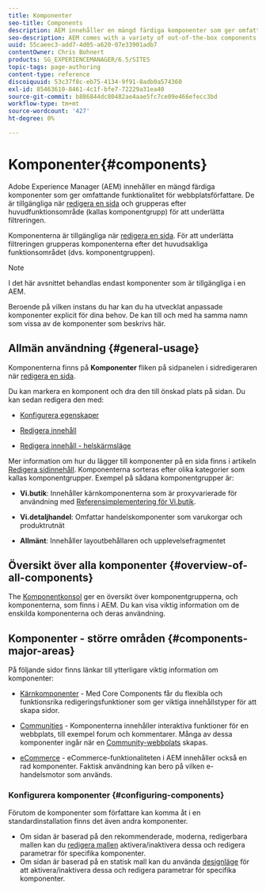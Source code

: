 ```yaml
---
title: Komponenter
seo-title: Components
description: AEM innehåller en mängd färdiga komponenter som ger omfattande funktionalitet för webbplatsförfattare
seo-description: AEM comes with a variety of out-of-the-box components that provide comprehensive functionality for website authors
uuid: 55caeec3-add7-4d05-a620-07e33901adb7
contentOwner: Chris Bohnert
products: SG_EXPERIENCEMANAGER/6.5/SITES
topic-tags: page-authoring
content-type: reference
discoiquuid: 53c37f8c-eb75-4134-9f91-8adb0a574360
exl-id: 85463610-8461-4c1f-bfe7-72229a31ea40
source-git-commit: b886844dc80482ae4aae5fc7ce09e466efecc3bd
workflow-type: tm+mt
source-wordcount: '427'
ht-degree: 0%

---
```


# Komponenter{#components}

Adobe Experience Manager (AEM) innehåller en mängd färdiga komponenter som ger omfattande funktionalitet för webbplatsförfattare. De är tillgängliga när [redigera en sida](/help/sites-authoring/editing-content.md) och grupperas efter huvudfunktionsområde (kallas komponentgrupp) för att underlätta filtreringen.

Komponenterna är tillgängliga när [redigera en sida](/help/sites-authoring/editing-content.md). För att underlätta filtreringen grupperas komponenterna efter det huvudsakliga funktionsområdet (dvs. komponentgruppen).

>[!NOTE]
>
>I det här avsnittet behandlas endast komponenter som är tillgängliga i en AEM.
>
>Beroende på vilken instans du har kan du ha utvecklat anpassade komponenter explicit för dina behov. De kan till och med ha samma namn som vissa av de komponenter som beskrivs här.

## Allmän användning {#general-usage}

Komponenterna finns på **Komponenter** fliken på sidpanelen i sidredigeraren när [redigera en sida](/help/sites-authoring/editing-content.md).

Du kan markera en komponent och dra den till önskad plats på sidan. Du kan sedan redigera den med:

* [Konfigurera egenskaper](/help/sites-authoring/editing-page-properties.md)
* [Redigera innehåll](/help/sites-authoring/editing-content.md)

* [Redigera innehåll - helskärmsläge](/help/sites-authoring/editing-content.md#edit-content-full-screen-mode)

Mer information om hur du lägger till komponenter på en sida finns i artikeln [Redigera sidinnehåll](/help/sites-authoring/editing-content.md).
Komponenterna sorteras efter olika kategorier som kallas komponentgrupper. Exempel på sådana komponentgrupper är:

* **Vi.butik**: Innehåller kärnkomponenterna som är proxyvarierade för användning med [Referensimplementering för Vi.butik](/help/sites-developing/we-retail.md).

* **Vi.detaljhandel**: Omfattar handelskomponenter som varukorgar och produktrutnät

* **Allmänt**: Innehåller layoutbehållaren och upplevelsefragmentet

## Översikt över alla komponenter {#overview-of-all-components}

The [Komponentkonsol](/help/sites-authoring/default-components-console.md) ger en översikt över komponentgrupperna, och komponenterna, som finns i AEM. Du kan visa viktig information om de enskilda komponenterna och deras användning.

## Komponenter - större områden {#components-major-areas}

På följande sidor finns länkar till ytterligare viktig information om komponenter:

* [Kärnkomponenter](https://experienceleague.adobe.com/docs/experience-manager-core-components/using/introduction.html) - Med Core Components får du flexibla och funktionsrika redigeringsfunktioner som ger viktiga innehållstyper för att skapa sidor.

* [Communities](/help/communities/author-communities.md) - Komponenterna innehåller interaktiva funktioner för en webbplats, till exempel forum och kommentarer. Många av dessa komponenter ingår när en [Community-webbplats](/help/communities/overview.md) skapas.

* [eCommerce](/help/commerce/cif-classic/administering/ecommerce.md) - eCommerce-funktionaliteten i AEM innehåller också en rad komponenter. Faktisk användning kan bero på vilken e-handelsmotor som används.

### Konfigurera komponenter {#configuring-components}

Förutom de komponenter som författare kan komma åt i en standardinstallation finns det även andra komponenter.

* Om sidan är baserad på den rekommenderade, moderna, redigerbara mallen kan du [redigera mallen](/help/sites-authoring/templates.md) aktivera/inaktivera dessa och redigera parametrar för specifika komponenter.
* Om sidan är baserad på en statisk mall kan du använda [designläge](/help/sites-authoring/default-components-designmode.md#enable-disable-components) för att aktivera/inaktivera dessa och redigera parametrar för specifika komponenter.
